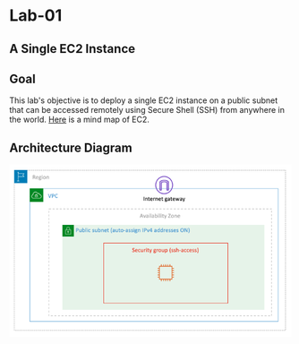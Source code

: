 # Lab-01

## A Single EC2 Instance


## Goal
This lab's objective is to deploy a single EC2 instance on a public subnet that can be accessed remotely using Secure Shell (SSH) from anywhere in the world. [Here](../images/EC2.png) is a mind map of EC2.

## Architecture Diagram
![lab-01-arch-01](images/lab-01-arch-01.png)